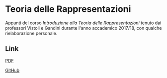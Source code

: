 # Teoria delle Rappresentazioni

Appunti del corso *Introduzione alla Teoria delle Rappresentazioni* tenuto dai professori Vistoli e Gandini durante l'anno accademico 2017/18, con qualche rielaborazione personale.

## Link
[PDF](https://uz.sns.it/~Delfad0r/Rappresentazioni.pdf)

[GitHub](https://github.com/Delfad0r/rappresentazioni)
